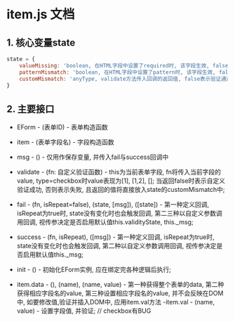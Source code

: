 # item.js 文档
## 1. 核心变量state
```javascript
state = {
    valueMissing: 'boolean, 在HTML字段中设置了required时, 该字段生效, false表示验证通过',
    patternMismatch: 'boolean, 在HTML字段中设置了pattern时, 该字段生效, false表示验证通过, value为空时返回true',
    customMismatch: 'anyType, validate方法传入回调的返回值, false表示验证通过, value为空时返回true'
}
```

## 2. 主要接口
- EForm - (表单ID) - 表单构造函数

- item - (表单字段名) - 字段构造函数
- msg - () - 仅用作保存变量, 并传入fail与success回调中
- validate - (fn: 自定义验证函数) - this为当前表单字段, fn将传入当前字段的value, type=checkbox时value表现为[1], [1,2], []; 当返回false时表示自定义验证成功, 否则表示失败, 且返回的值将直接放入state的customMismatch中;
- fail - (fn, isRepeat=false), (state, [msg]), ([state]) - 第一种定义回调, isRepeat为true时, state没有变化时也会触发回调, 第二三种以自定义参数调用回调,  视传参决定是否启用默认值this.validityState, this._msg;
- success - (fn, isRepeat), ([msg]) - 第一种定义回调, isRepeat为true时, state没有变化时也会触发回调,  第二种以自定义参数调用回调,  视传参决定是否启用默认值this._msg;
- init - () - 初始化EForm实例, 应在绑定完各种逻辑后执行;
- item.data - (), (name), (name, value) - 第一种获得整个表单的data, 第二种获得相应字段名的value, 第三种设置相应字段名的value, 并不会反映在DOM中, 如要修改值,验证并插入DOM中, 应用item.val方法
-item.val - (name, value) - 设置字段值, 并验证; // checkbox有BUG
